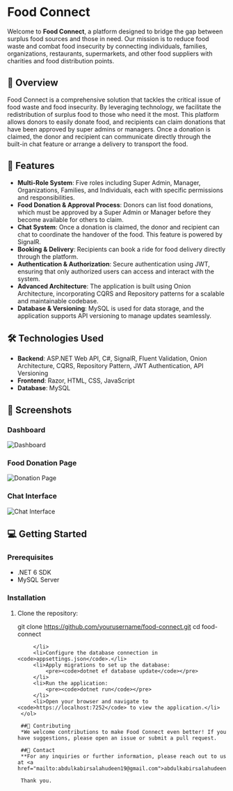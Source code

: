 # Food Connect

Welcome to **Food Connect**, a platform designed to bridge the gap between surplus food sources and those in need. Our mission is to reduce food waste and combat food insecurity by connecting individuals, families, organizations, restaurants, supermarkets, and other food suppliers with charities and food distribution points.

## 🌟 Overview

Food Connect is a comprehensive solution that tackles the critical issue of food waste and food insecurity. By leveraging technology, we facilitate the redistribution of surplus food to those who need it the most. This platform allows donors to easily donate food, and recipients can claim donations that have been approved by super admins or managers. Once a donation is claimed, the donor and recipient can communicate directly through the built-in chat feature or arrange a delivery to transport the food.

## 🚀 Features

- **Multi-Role System**: Five roles including Super Admin, Manager, Organizations, Families, and Individuals, each with specific permissions and responsibilities.
- **Food Donation & Approval Process**: Donors can list food donations, which must be approved by a Super Admin or Manager before they become available for others to claim.
- **Chat System**: Once a donation is claimed, the donor and recipient can chat to coordinate the handover of the food. This feature is powered by SignalR.
- **Booking & Delivery**: Recipients can book a ride for food delivery directly through the platform.
- **Authentication & Authorization**: Secure authentication using JWT, ensuring that only authorized users can access and interact with the system.
- **Advanced Architecture**: The application is built using Onion Architecture, incorporating CQRS and Repository patterns for a scalable and maintainable codebase.
- **Database & Versioning**: MySQL is used for data storage, and the application supports API versioning to manage updates seamlessly.

## 🛠️ Technologies Used

- **Backend**: ASP.NET Web API, C#, SignalR, Fluent Validation, Onion Architecture, CQRS, Repository Pattern, JWT Authentication, API Versioning
- **Frontend**: Razor, HTML, CSS, JavaScript
- **Database**: MySQL

## 📸 Screenshots

### Dashboard
![Dashboard](path_to_your_screenshot.png)

### Food Donation Page
![Donation Page](path_to_your_screenshot.png)

### Chat Interface
![Chat Interface](path_to_your_screenshot.png)

## 💻 Getting Started

### Prerequisites

- .NET 6 SDK
- MySQL Server

### Installation

1. Clone the repository:
   
   git clone https://github.com/yourusername/food-connect.git
   cd food-connect

            </li>
            <li>Configure the database connection in <code>appsettings.json</code>.</li>
            <li>Apply migrations to set up the database:
                <pre><code>dotnet ef database update</code></pre>
            </li>
            <li>Run the application:
                <pre><code>dotnet run</code></pre>
            </li>
            <li>Open your browser and navigate to <code>https://localhost:7252</code> to view the application.</li>
        </ol>

        ##🤝 Contributing
        *We welcome contributions to make Food Connect even better! If you have suggestions, please open an issue or submit a pull request.

        ##📧 Contact
        **For any inquiries or further information, please reach out to us at <a href="mailto:abdulkabirsalahudeen19@gmail.com">abdulkabirsalahudeen19@gmail.com<\a>.

        Thank you.


